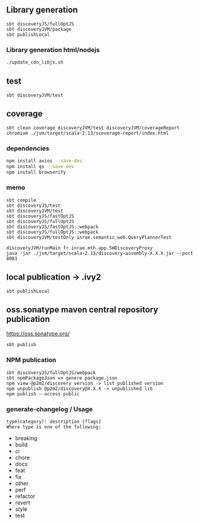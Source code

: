 ## Library generation

```
sbt discoveryJS/fullOptJS
sbt discoveryJVM/package
sbt publishLocal 
```

### Library generation html/nodejs

```bash
./update_cdn_libjs.sh
```

## test

```
sbt discoveryJVM/test  
```

## coverage

```
sbt clean coverage discoveryJVM/test discoveryJVM/coverageReport
chromium ./jvm/target/scala-2.13/scoverage-report/index.html
```

### dependencies

```bash
npm install axios --save-dev
npm install qs --save-dev
npm install browserify
```

### memo

```
sbt compile
sbt discoveryJS/test
sbt discoveryJVM/test
sbt discoveryJS/fastOptJS 
sbt discoveryJS/fullOptJS
sbt discoveryJS/fastOptJS::webpack
sbt discoveryJS/fullOptJS::webpack
sbt discoveryJVM/testOnly inrae.semantic_web.QueryPlannerTest

discoveryJVM/runMain fr.inrae.mth.app.SWDiscoveryProxy
java -jar ./jvm/target/scala-2.13/discovery-assembly-X.X.X.jar --port 8083
```

## local publication -> .ivy2

``` 
sbt publishLocal
``` 

## oss.sonatype maven central repository publication
https://oss.sonatype.org/

``` 
sbt publish
```

### NPM publication

``` 
sbt discoveryJS/fullOptJS/webpack
sbt npmPackageJson => genere package.json
npm view @p2m2/discovery version -> list published version
npm unpublish @p2m2/discovery@X.X.X -> unpublished lib
npm publish --access public
```

### generate-changelog / Usage

```
type(category): description [flags]
Where type is one of the following:
```
  * breaking
  * build
  * ci
  * chore
  * docs
  * feat
  * fix
  * other
  * perf
  * refactor
  * revert
  * style
  * test
